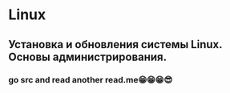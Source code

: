 # Linux

## Установка и обновления системы Linux. Основы администрирования.

### go src and read another read.me😁😁😁😎

